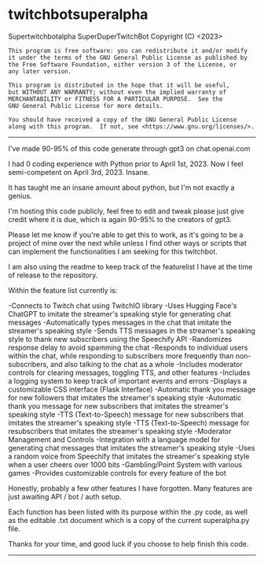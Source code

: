 # twitchbotsuperalpha
Supertwitchbotalpha
 SuperDuperTwitchBot
    Copyright (C) <2023>  <Travis Nan tnan2>

    This program is free software: you can redistribute it and/or modify
    it under the terms of the GNU General Public License as published by
    the Free Software Foundation, either version 3 of the License, or
    any later version.

    This program is distributed in the hope that it will be useful,
    but WITHOUT ANY WARRANTY; without even the implied warranty of
    MERCHANTABILITY or FITNESS FOR A PARTICULAR PURPOSE.  See the
    GNU General Public License for more details.

    You should have received a copy of the GNU General Public License
    along with this program.  If not, see <https://www.gnu.org/licenses/>.

******************************************************************************************************
I've made 90-95% of this code generate through gpt3 on chat.openai.com

I had 0 coding experience with Python prior to April 1st, 2023. Now I feel semi-competent on April 3rd, 2023. Insane.

It has taught me an insane amount about python, but I'm not exactly a genius. 

I'm hosting this code publicly, feel free to edit and tweak please just give
credit where it is due, which is again 90-95% to the creators of gpt3.

Please let me know if you're able to get this to work, as it's going to be
a project of mine over the next while unless I find other ways or scripts 
that can implement the functionalities I am seeking for this twitchbot.

I am also using the readme to keep track of the featurelist I have at the time of release to the repository.

Within the feature list currently is:

-Connects to Twitch chat using TwitchIO library
-Uses Hugging Face's ChatGPT to imitate the streamer's speaking style for generating chat messages
-Automatically types messages in the chat that imitate the streamer's speaking style
-Sends TTS messages in the streamer's speaking style to thank new subscribers using the Speechify API
-Randomizes response delay to avoid spamming the chat
-Responds to individual users within the chat, while responding to subscribers more frequently than non-subscribers,
 and also talking to the chat as a whole
-Includes moderator controls for clearing messages, toggling TTS, and other features
-Includes a logging system to keep track of important events and errors
-Displays a customizable CSS interface (Flask Interface)
-Automatic thank you message for new followers that imitates the streamer's speaking style
-Automatic thank you message for new subscribers that imitates the streamer's speaking style
-TTS (Text-to-Speech) message for new subscribers that imitates the streamer's speaking style
-TTS (Text-to-Speech) message for resubscribers that imitates the streamer's speaking style
-Moderator Management and Controls
-Integration with a language model for generating chat messages that imitates the streamer's speaking style
-Uses a random voice from Speechify that imitates the streamer's speaking style when a user cheers over 1000 bits
-Gambling/Point System with various games
-Provides customizable controls for every feature of the bot

Honestly, probably a few other features I have forgotten. Many features are just awaiting API / bot / auth setup.

Each function has been listed with its purpose within the .py code, as well as the editable .txt document which is
a copy of the current superalpha.py file. 

Thanks for your time, and good luck if you choose to help finish this code.

*****************************************************************************************************
